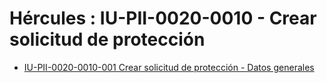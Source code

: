 # Hércules : IU\-PII\-0020\-0010 \- Crear solicitud de protección



* [IU\-PII\-0020\-0010\-001 Crear solicitud de protección \- Datos generales](/hercules/sgi-sistema-de-gestion-de-investigacion/requisitos-y-analisis-funcional/analisis-funcional-sgi-hercules/pii-modulo-de-propiedad-industrial-e-intelectual/pii-interfaz-de-usuario/iu-pii-0020-gestion-de-solicitudes-de-proteccion-de-invencion/iu-pii-0020-0010-crear-solicitud-de-proteccion/iu-pii-0020-0010-001-crear-solicitud-de-proteccion-datos-generales.md "/hercules/sgi-sistema-de-gestion-de-investigacion/requisitos-y-analisis-funcional/analisis-funcional-sgi-hercules/pii-modulo-de-propiedad-industrial-e-intelectual/pii-interfaz-de-usuario/iu-pii-0020-gestion-de-solicitudes-de-proteccion-de-invencion/iu-pii-0020-0010-crear-solicitud-de-proteccion/iu-pii-0020-0010-001-crear-solicitud-de-proteccion-datos-generales.md")




